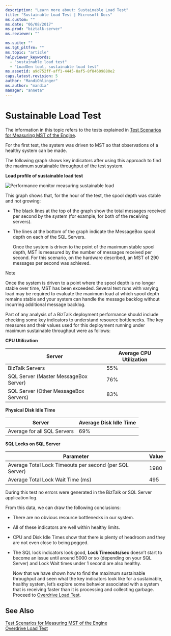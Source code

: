 ```yaml
---
description: "Learn more about: Sustainable Load Test"
title: "Sustainable Load Test | Microsoft Docs"
ms.custom: ""
ms.date: "06/08/2017"
ms.prod: "biztalk-server"
ms.reviewer: ""

ms.suite: ""
ms.tgt_pltfrm: ""
ms.topic: "article"
helpviewer_keywords: 
  - "sustainable load test"
  - "LoadGen tool, sustainable load test"
ms.assetid: a9d752ff-aff1-4445-8af5-8f84609880e2
caps.latest.revision: 5
author: "MandiOhlinger"
ms.author: "mandia"
manager: "anneta"
---
```

# Sustainable Load Test
The information in this topic refers to the tests explained in [Test Scenarios for Measuring MST of the Engine](../core/test-scenarios-for-measuring-mst-of-the-engine.md).  
  
 For the first test, the system was driven to MST so that observations of a healthy system can be made.  
  
 The following graph shows key indicators after using this approach to find the maximum sustainable throughput of the test system.  
  
 **Load profile of sustainable load test**  
  
 ![Performance monitor measuring sustainable load](../core/media/bts06-sustainable-load.gif "BTS06_Sustainable_Load")  
  
 This graph shows that, for the hour of the test, the spool depth was stable and not growing:  
  
- The black lines at the top of the graph show the total messages received per second by the system (for example, for both of the receiving servers).  
  
- The lines at the bottom of the graph indicate the MessageBox spool depth on each of the SQL Servers.  
  
  Once the system is driven to the point of the maximum stable spool depth, MST is measured by the number of messages received per second. For this scenario, on the hardware described, an MST of 290 messages per second was achieved.  
  
> [!NOTE]
>  Once the system is driven to a point where the spool depth is no longer stable over time, MST has been exceeded. Several test runs with varying load may be required to evaluate the maximum load at which spool depth remains stable and your system can handle the message backlog without incurring additional message backlog.  
  
 Part of any analysis of a BizTalk deployment performance should include checking some key indicators to understand resource bottlenecks. The key measures and their values used for this deployment running under maximum sustainable throughput were as follows:  
  
 **CPU Utilization**  
  
|Server|Average CPU Utilization|  
|------------|-----------------------------|  
|BizTalk Servers|55%|  
|SQL Server (Master MessageBox Server)|76%|  
|SQL Server (Other MessageBox Servers)|83%|  
  
 **Physical Disk Idle Time**  
  
|Server|Average Disk Idle Time|  
|------------|----------------------------|  
|Average for all SQL Servers|69%|  
  
 **SQL Locks on SQL Server**  
  
|Parameter|Value|  
|---------------|-----------|  
|Average Total Lock Timeouts per second (per SQL Server)|1980|  
|Average Total Lock Wait Time (ms)|495|  
  
 During this test no errors were generated in the BizTalk or SQL Server application log.  
  
 From this data, we can draw the following conclusions:  
  
- There are no obvious resource bottlenecks in our system.  
  
- All of these indicators are well within healthy limits.  
  
- CPU and Disk Idle Times show that there is plenty of headroom and they are not even close to being pegged.  
  
- The SQL lock indicators look good, **Lock Timeouts/sec** doesn’t start to become an issue until around 5000 or so (depending on your SQL Server) and Lock Wait times under 1 second are also healthy.  
  
  Now that we have shown how to find the maximum sustainable throughput and seen what the key indicators look like for a sustainable, healthy system, let’s explore some behavior associated with a system that is receiving faster than it is processing and collecting garbage. Proceed to [Overdrive Load Test](../core/overdrive-load-test.md).  
  
## See Also  
 [Test Scenarios for Measuring MST of the Engine](../core/test-scenarios-for-measuring-mst-of-the-engine.md)   
 [Overdrive Load Test](../core/overdrive-load-test.md)
